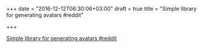 +++
date = "2016-12-12T06:30:06+03:00"
draft = true
title = "Simple library for generating avatars  #reddit"

+++

<p><a href="https://t.co/MgZIJSD5wT">Simple library for generating avatars  #reddit</a></p>
